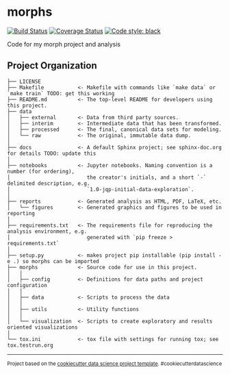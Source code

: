 # morphs
[![Build Status](https://travis-ci.com/MarvinT/morphs.svg?branch=master)](https://travis-ci.com/MarvinT/morphs)
[![Coverage Status](https://coveralls.io/repos/github/MarvinT/morphs/badge.svg?branch=master)](https://coveralls.io/github/MarvinT/morphs?branch=master)
[![Code style: black](https://img.shields.io/badge/code%20style-black-000000.svg)](https://github.com/ambv/black)


Code for my morph project and analysis

Project Organization
------------

    ├── LICENSE
    ├── Makefile           <- Makefile with commands like `make data` or `make train` TODO: get this working
    ├── README.md          <- The top-level README for developers using this project.
    ├── data
    │   ├── external       <- Data from third party sources.
    │   ├── interim        <- Intermediate data that has been transformed.
    │   ├── processed      <- The final, canonical data sets for modeling.
    │   └── raw            <- The original, immutable data dump.
    │
    ├── docs               <- A default Sphinx project; see sphinx-doc.org for details TODO: update this
    │
    ├── notebooks          <- Jupyter notebooks. Naming convention is a number (for ordering),
    │                         the creator's initials, and a short `-` delimited description, e.g.
    │                         `1.0-jqp-initial-data-exploration`.
    │
    ├── reports            <- Generated analysis as HTML, PDF, LaTeX, etc.
    │   └── figures        <- Generated graphics and figures to be used in reporting
    │
    ├── requirements.txt   <- The requirements file for reproducing the analysis environment, e.g.
    │                         generated with `pip freeze > requirements.txt`
    │
    ├── setup.py           <- makes project pip installable (pip install -e .) so morphs can be imported
    ├── morphs             <- Source code for use in this project.
    │   │
    │   ├── config         <- Definitions for data paths and project configuration
    │   │
    │   ├── data           <- Scripts to process the data
    │   │
    │   ├── utils          <- Utility functions
    │   │
    │   └── visualization  <- Scripts to create exploratory and results oriented visualizations
    │
    └── tox.ini            <- tox file with settings for running tox; see tox.testrun.org


--------

<p><small>Project based on the <a target="_blank" href="https://drivendata.github.io/cookiecutter-data-science/">cookiecutter data science project template</a>. #cookiecutterdatascience</small></p>
